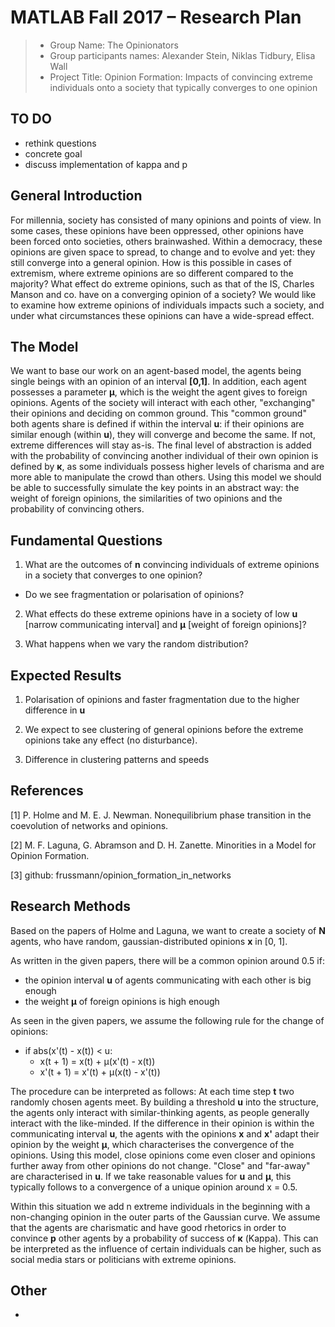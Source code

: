 # MATLAB Fall 2017 – Research Plan

> * Group Name: The Opinionators
> * Group participants names: Alexander Stein, Niklas Tidbury, Elisa Wall
> * Project Title: Opinion Formation: Impacts of convincing extreme individuals onto a society that typically converges to one opinion

## TO DO
- rethink questions
- concrete goal
- discuss implementation of kappa and p

## General Introduction

For millennia, society has consisted of many opinions and points of view. In some cases, these opinions have been oppressed, other opinions have been forced onto societies, others brainwashed.
Within a democracy, these opinions are given space to spread, to change and to evolve and yet: they still converge into a general opinion. How is this possible in cases of extremism, where extreme opinions are so different compared to the majority? What effect do extreme opinions, such as that of the IS, Charles Manson and co. have on a converging opinion of a society?
We would like to examine how extreme opinions of individuals impacts such a society, and under what circumstances these opinions can have a wide-spread effect.


## The Model

We want to base our work on an agent-based model, the agents being single beings with an opinion of an interval **[0,1]**. In addition, each agent possesses a parameter **µ**, which is the weight the agent gives to foreign opinions. Agents of the society will interact with each other, "exchanging" their opinions and deciding on common ground. This "common ground" both agents share is defined if within the interval **u**: if their opinions are similar enough (within **u**), they will converge and become the same. If not, extreme differences will stay as-is. The final level of abstraction is added with the probability of convincing another individual of their own opinion is defined by **κ**, as some individuals possess higher levels of charisma and are more able to manipulate the crowd than others.
Using this model we should be able to successfully simulate the key points in an abstract way: the weight of foreign opinions, the similarities of two opinions and the probability of convincing others.


## Fundamental Questions

1) What are the outcomes of **n** convincing individuals of extreme opinions in a society that converges to one opinion?
- Do we see fragmentation or polarisation of opinions?

2) What effects do these extreme opinions have in a society of low **u** [narrow communicating interval] and **µ** [weight of foreign opinions]?

3) What happens when we vary the random distribution?


## Expected Results

1) Polarisation of opinions and faster fragmentation due to the higher difference in **u**

2) We expect to see clustering of general opinions before the extreme opinions take any effect (no disturbance).

3) Difference in clustering patterns and speeds


## References

[1] P. Holme and M. E. J. Newman. Nonequilibrium phase transition in the coevolution of networks and opinions.

[2] M. F. Laguna, G. Abramson and D. H. Zanette. Minorities in a Model for Opinion Formation.

[3] github: frussmann/opinion_formation_in_networks


## Research Methods

Based on the papers of Holme and Laguna, we want to create a society of **N** agents, who have random, gaussian-distributed opinions **x** in [0, 1].

As written in the given papers, there will be a common opinion around 0.5 if:
- the opinion interval **u** of agents communicating with each other is big enough
- the weight **µ** of foreign opinions is high enough

As seen in the given papers, we assume the following rule for the change of opinions:
- if abs(x'(t) - x(t)) < u:
  - x(t + 1) = x(t) + µ(x'(t) - x(t))
  - x'(t + 1) = x'(t) + µ(x(t) - x'(t))

The procedure can be interpreted as follows:
At each time step **t** two randomly chosen agents meet. By building a threshold **u** into the structure, the agents only interact with similar-thinking agents, as people generally interact with the like-minded. If the difference in their opinion is within the communicating interval **u**, the agents with the opinions **x** and **x'** adapt their opinion by the weight **µ**, which characterises the convergence of the opinions.
Using this model, close opinions come even closer and opinions further away from other opinions do not change. "Close" and "far-away" are characterised in **u**.
If we take reasonable values for **u** and **µ**, this typically follows to a convergence of a unique opinion around x = 0.5.

Within this situation we add n extreme individuals in the beginning with a non-changing opinion in the outer parts of the Gaussian curve. We assume that the agents are charismatic and have good rhetorics in order to convince **p** other agents by a probability of success of **κ** (Kappa). This can be interpreted as the influence of certain individuals can be higher, such as social media stars or politicians with extreme opinions.


## Other

-
